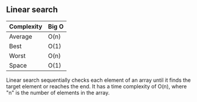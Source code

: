 ## Linear search

| Complexity | Big O        |
| ---------- | ------------ |
| Average    | O(n)         |
| Best       | O(1)         |
| Worst      | O(n)         |
| Space      | O(1)         |

Linear search sequentially checks each element of an array until it finds the target element or reaches the end. It has a time complexity of O(n), where "n" is the number of elements in the array.